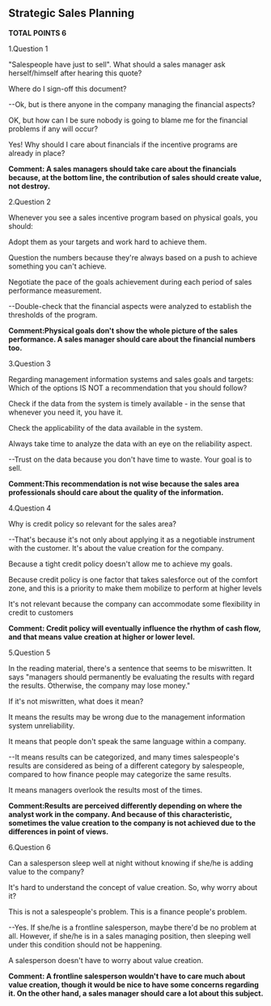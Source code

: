 ## Strategic Sales Planning

**TOTAL POINTS 6**

1.Question 1

"Salespeople have just to sell". What should a sales manager ask herself/himself after hearing this quote?



Where do I sign-off this document?



--Ok, but is there anyone in the company managing the financial aspects?



OK, but how can I be sure nobody is going to blame me for the financial problems if any will occur?



Yes! Why should I care about financials if the incentive programs are already in place?

**Comment: A sales managers should take care about the financials because, at the bottom line, the contribution of sales should create value, not destroy.**

2.Question 2

Whenever you see a sales incentive program based on physical goals, you should:



Adopt them as your targets and work hard to achieve them.



Question the numbers because they're always based on a push to achieve something you can't achieve.



Negotiate the pace of the goals achievement during each period of sales performance measurement.



--Double-check that the financial aspects were analyzed to establish the thresholds of the program.

**Comment:Physical goals don't show the whole picture of the sales performance. A sales manager should care about the financial numbers too.**

3.Question 3

Regarding management information systems and sales goals and targets: Which of the options IS NOT a recommendation that you should follow?



Check if the data from the system is timely available - in the sense that whenever you need it, you have it.



Check the applicability of the data available in the system.



Always take time to analyze the data with an eye on the reliability aspect.



--Trust on the data because you don't have time to waste. Your goal is to sell.

**Comment:This recommendation is not wise because the sales area professionals should care about the quality of the information.**

4.Question 4

Why is credit policy so relevant for the sales area?



--That's because it's not only about applying it as a negotiable instrument with the customer. It's about the value creation for the company.



Because a tight credit policy doesn't allow me to achieve my goals.



Because credit policy is one factor that takes salesforce out of the comfort zone, and this is a priority to make them mobilize to perform at higher levels



It's not relevant because the company can accommodate some flexibility in credit to customers

**Comment: Credit policy will eventually influence the rhythm of cash flow, and that means value creation at higher or lower level.**

5.Question 5

In the reading material, there's a sentence that seems to be miswritten. It says "managers should permanently be evaluating the results with regard the results. Otherwise, the company may lose money."

If it's not miswritten, what does it mean?



It means the results may be wrong due to the management information system unreliability.



It means that people don't speak the same language within a company.



--It means results can be categorized, and many times salespeople's results are considered as being of a different category by salespeople, compared to how finance people may categorize the same results.



It means managers overlook the results most of the times.

**Comment:Results are perceived differently depending on where the analyst work in the company. And because of this characteristic, sometimes the value creation to the company is not achieved due to the differences in point of views.**

6.Question 6

Can a salesperson sleep well at night without knowing if she/he is adding value to the company?



It's hard to understand the concept of value creation. So, why worry about it?



This is not a salespeople's problem. This is a finance people's problem.



--Yes. If she/he is a frontline salesperson, maybe there'd be no problem at all. However, if she/he is in a sales managing position, then sleeping well under this condition should not be happening.



A salesperson doesn't have to worry about value creation.

**Comment: A frontline salesperson wouldn't have to care much about value creation, though it would be nice to have some concerns regarding it. On the other hand, a sales manager should care a lot about this subject.**